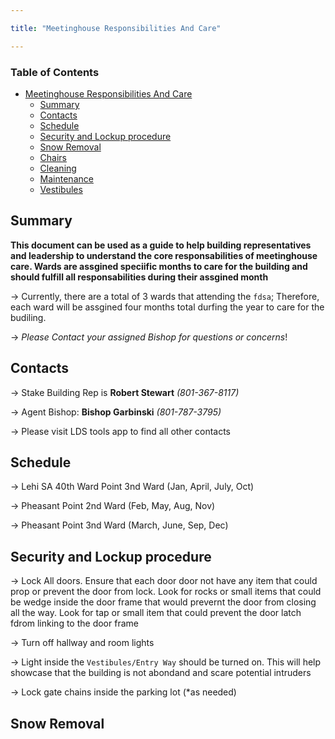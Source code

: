 ```yaml
---

title: "Meetinghouse Responsibilities And Care"

---
```


### Table of Contents
- [Meetinghouse Responsibilities And Care](#extended-syntax)
  - [Summary](#Contacts)
  - [Contacts](#Contacts)
  - [Schedule](#God)
  - [Security and Lockup procedure](#horizontal-rule)
  - [Snow Removal](#text-formating)
  - [Chairs](#text-formating)  
  - [Cleaning](#table)
  - [Maintenance](#highlight)
  - [Vestibules](#task-list)

## Summary

**This document can be used as a guide to help building representatives and leadership to understand the core responsabilities of meetinghouse care. Wards are assgined speciific months to care for the building and should fulfill all responsabilities during their assgined month**

-> Currently, there are a total of 3 wards that attending the `fdsa`; Therefore, each ward will be assgined four months total durfing the year to care for the budiling. 

-> *Please Contact your assigned Bishop for questions or concerns*!

## Contacts

-> Stake Building Rep is **Robert Stewart** *(801-367-8117)*

-> Agent Bishop: **Bishop Garbinski** *(801-787-3795)*

-> Please visit LDS tools app to find all other contacts

## Schedule

-> Lehi SA 40th Ward Point 3nd Ward (Jan, April, July, Oct)

-> Pheasant Point 2nd Ward (Feb, May, Aug, Nov)

-> Pheasant Point 3nd Ward (March, June, Sep, Dec)

## Security and Lockup procedure

-> Lock All doors. Ensure that each door door not have any item that could prop or prevent the door from lock. Look for rocks or small items that could be wedge inside the door frame that would prevernt the door from closing all the way. Look for tap or small item that could prevent the door latch fdrom linking to the door frame

-> Turn off hallway and room lights

-> Light inside the `Vestibules/Entry Way` should be turned on. This will help showcase that the building is not abondand and scare potential intruders

-> Lock gate chains inside the parking lot (*as needed) 

## Snow Removal
